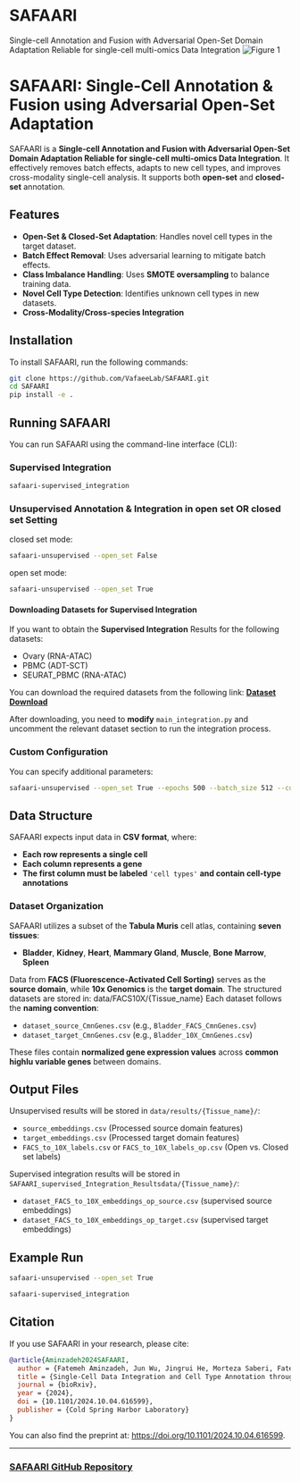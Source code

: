 # SAFAARI
Single-cell Annotation and Fusion with Adversarial Open-Set Domain Adaptation Reliable for single-cell multi-omics Data Integration
![Figure 1](https://github.com/user-attachments/assets/0e966206-9834-4f88-aa74-ff20b85dff54)
# SAFAARI: Single-Cell Annotation & Fusion using Adversarial Open-Set Adaptation



SAFAARI is a **Single-cell Annotation and Fusion with Adversarial Open-Set Domain Adaptation Reliable for single-cell multi-omics Data Integration**. It effectively removes batch effects, adapts to new cell types, and improves cross-modality single-cell analysis. It supports both **open-set** and **closed-set** annotation.

##  Features
- **Open-Set & Closed-Set Adaptation**: Handles novel cell types in the target dataset.
- **Batch Effect Removal**: Uses adversarial learning to mitigate batch effects.
- **Class Imbalance Handling**: Uses **SMOTE oversampling** to balance training data.
- **Novel Cell Type Detection**: Identifies unknown cell types in new datasets.
- **Cross-Modality/Cross-species Integration**

##  Installation
To install SAFAARI, run the following commands:

```bash
git clone https://github.com/VafaeeLab/SAFAARI.git
cd SAFAARI
pip install -e .
```


##  Running SAFAARI
You can run SAFAARI using the command-line interface (CLI):

### **Supervised Integration**
```bash
safaari-supervised_integration
```

### **Unsupervised Annotation & Integration in open set OR closed set Setting**
closed set mode:
```bash
safaari-unsupervised --open_set False
```
open set mode:
```bash
safaari-unsupervised --open_set True
```
#### Downloading Datasets for Supervised Integration
If you want to obtain the **Supervised Integration** Results for the following datasets:

- Ovary (RNA-ATAC)
- PBMC (ADT-SCT)
- SEURAT_PBMC (RNA-ATAC)

You can download the required datasets from the following link:
**[Dataset Download](https://doi.org/10.6084/m9.figshare.c.7502103.v1)**  

After downloading, you need to **modify** `main_integration.py` and uncomment the relevant dataset section to run the integration process.
### **Custom Configuration**
You can specify additional parameters:
```bash
safaari-unsupervised --open_set True --epochs 500 --batch_size 512 --cuda 0
```

##  Data Structure

SAFAARI expects input data in **CSV format**, where:  
- **Each row represents a single cell**  
- **Each column represents a gene**  
- **The first column must be labeled** `'cell types'` **and contain cell-type annotations**  

### **Dataset Organization**  
SAFAARI utilizes a subset of the **Tabula Muris** cell atlas, containing **seven tissues**:  
- **Bladder**, **Kidney**, **Heart**, **Mammary Gland**, **Muscle**, **Bone Marrow**, **Spleen**  

Data from **FACS (Fluorescence-Activated Cell Sorting)** serves as the **source domain**, while **10x Genomics** is the **target domain**. The structured datasets are stored in:
data/FACS10X/{Tissue_name}
Each dataset follows the **naming convention**:  
- `dataset_source_CmnGenes.csv` (e.g., `Bladder_FACS_CmnGenes.csv`)  
- `dataset_target_CmnGenes.csv` (e.g., `Bladder_10X_CmnGenes.csv`)  

These files contain **normalized gene expression values** across **common highlu variable genes** between domains.

##  Output Files
Unsupervised results will be stored in `data/results/{Tissue_name}/`:
- `source_embeddings.csv` (Processed source domain features)
- `target_embeddings.csv` (Processed target domain features)
- `FACS_to_10X_labels.csv` or `FACS_to_10X_labels_op.csv` (Open vs. Closed set labels)


Supervised integration results will be stored in `SAFAARI_supervised_Integration_Resultsdata/{Tissue_name}/`:
- `dataset_FACS_to_10X_embeddings_op_source.csv` (supervised source embeddings)
- `dataset_FACS_to_10X_embeddings_op_target.csv` (supervised target embeddings)


##  Example Run
```bash
safaari-unsupervised --open_set True
```


```bash
safaari-supervised_integration
```



##  Citation

If you use SAFAARI in your research, please cite:

```bibtex
@article{Aminzadeh2024SAFAARI,
  author = {Fatemeh Aminzadeh, Jun Wu, Jingrui He, Morteza Saberi, Fatemeh Vafaee},
  title = {Single-Cell Data Integration and Cell Type Annotation through Contrastive Adversarial Open-set Domain Adaptation},
  journal = {bioRxiv},
  year = {2024},
  doi = {10.1101/2024.10.04.616599},
  publisher = {Cold Spring Harbor Laboratory}
}
```
You can also find the preprint at: https://doi.org/10.1101/2024.10.04.616599.


---

###  [SAFAARI GitHub Repository](https://github.com/VafaeeLab/SAFAARI)



